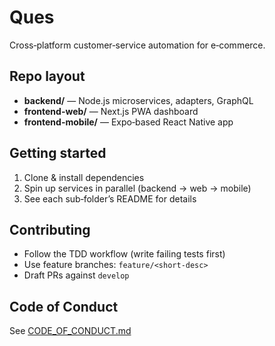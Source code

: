 # Ques  
Cross‑platform customer‑service automation for e‑commerce.  

## Repo layout  
- **backend/** — Node.js microservices, adapters, GraphQL  
- **frontend-web/** — Next.js PWA dashboard  
- **frontend-mobile/** — Expo‑based React Native app  

## Getting started  
1. Clone & install dependencies  
2. Spin up services in parallel (backend → web → mobile)  
3. See each sub‑folder’s README for details  

## Contributing  
- Follow the TDD workflow (write failing tests first)  
- Use feature branches: `feature/<short‑desc>`  
- Draft PRs against `develop`  

## Code of Conduct  
See [CODE_OF_CONDUCT.md](./CODE_OF_CONDUCT.md)

